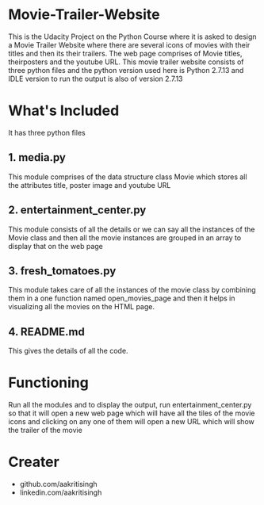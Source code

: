 # Movie-Trailer-Website
This is the Udacity Project on the Python Course where it is asked to design a Movie Trailer Website where there are several icons of movies with their titles and then its their trailers. The web page comprises of Movie titles, theirposters and the youtube URL. 
This movie trailer website consists of three python files and the python version used here is Python 2.7.13 and IDLE version to run the output is also of version 2.7.13

# What's Included
It has three python files
## 1. media.py
This module comprises of the data structure class Movie which stores all the attributes title, poster image and youtube URL
## 2. entertainment_center.py
This module consists of all the details or we can say all the instances of the Movie class and then all the movie instances are grouped in an array to display that on the web page
## 3. fresh_tomatoes.py
This module takes care of all the instances of the movie class by combining them in a one function named open_movies_page and then it helps in visualizing all the movies on the HTML page.
## 4. README.md
This gives the details of all the code.

# Functioning
Run all the modules and to display the output, run entertainment_center.py so that it will open a new web page which will have all the tiles of the movie icons and clicking on any one of them will open a new URL which will show the trailer of the movie

# Creater
* github.com/aakritisingh
* linkedin.com/aakritisingh
